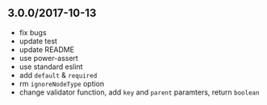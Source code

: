 ## 3.0.0/2017-10-13

- fix bugs
- update test
- update README
- use power-assert
- use standard eslint
- add `default` & `required`
- rm `ignoreNodeType` option
- change validator function, add `key` and `parent` paramters, return `boolean`
